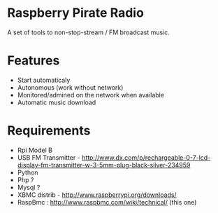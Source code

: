 Raspberry Pirate Radio
====

A set of tools to non-stop-stream / FM broadcast music.

Features
====
* Start automaticaly
* Autonomous (work without network)
* Monitored/admined on the network when available
* Automatic music download


Requirements
====
* Rpi Model B
* USB FM Transmitter - http://www.dx.com/p/rechargeable-0-7-lcd-display-fm-transmitter-w-3-5mm-plug-black-silver-234959
* Python
* Php ?
* Mysql ?
* XBMC distrib - http://www.raspberrypi.org/downloads/
* RaspBmc : http://www.raspbmc.com/wiki/technical/ (this one)
